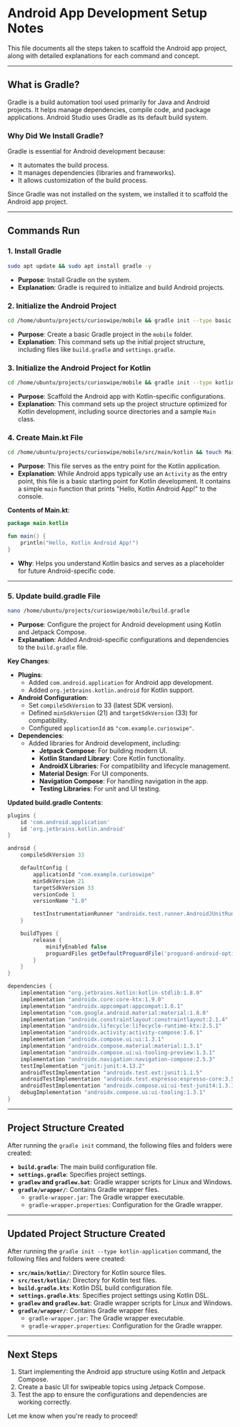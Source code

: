 # Android App Development Setup Notes

This file documents all the steps taken to scaffold the Android app project, along with detailed explanations for each command and concept.

---

## **What is Gradle?**
Gradle is a build automation tool used primarily for Java and Android projects. It helps manage dependencies, compile code, and package applications. Android Studio uses Gradle as its default build system.

### **Why Did We Install Gradle?**
Gradle is essential for Android development because:
- It automates the build process.
- It manages dependencies (libraries and frameworks).
- It allows customization of the build process.

Since Gradle was not installed on the system, we installed it to scaffold the Android app project.

---

## **Commands Run**

### **1. Install Gradle**
```bash
sudo apt update && sudo apt install gradle -y
```
- **Purpose**: Install Gradle on the system.
- **Explanation**: Gradle is required to initialize and build Android projects.

### **2. Initialize the Android Project**
```bash
cd /home/ubuntu/projects/curioswipe/mobile && gradle init --type basic
```
- **Purpose**: Create a basic Gradle project in the `mobile` folder.
- **Explanation**: This command sets up the initial project structure, including files like `build.gradle` and `settings.gradle`.

### **3. Initialize the Android Project for Kotlin**
```bash
cd /home/ubuntu/projects/curioswipe/mobile && gradle init --type kotlin-application
```
- **Purpose**: Scaffold the Android app with Kotlin-specific configurations.
- **Explanation**: This command sets up the project structure optimized for Kotlin development, including source directories and a sample `Main` class.

### **4. Create Main.kt File**
```bash
cd /home/ubuntu/projects/curioswipe/mobile/src/main/kotlin && touch Main.kt
```
- **Purpose**: This file serves as the entry point for the Kotlin application.
- **Explanation**: While Android apps typically use an `Activity` as the entry point, this file is a basic starting point for Kotlin development. It contains a simple `main` function that prints "Hello, Kotlin Android App!" to the console.

**Contents of Main.kt**:
```kotlin
package main.kotlin

fun main() {
    println("Hello, Kotlin Android App!")
}
```
- **Why**: Helps you understand Kotlin basics and serves as a placeholder for future Android-specific code.

---

### **5. Update build.gradle File**
```bash
nano /home/ubuntu/projects/curioswipe/mobile/build.gradle
```
- **Purpose**: Configure the project for Android development using Kotlin and Jetpack Compose.
- **Explanation**: Added Android-specific configurations and dependencies to the `build.gradle` file.

**Key Changes**:
- **Plugins**:
  - Added `com.android.application` for Android app development.
  - Added `org.jetbrains.kotlin.android` for Kotlin support.
- **Android Configuration**:
  - Set `compileSdkVersion` to 33 (latest SDK version).
  - Defined `minSdkVersion` (21) and `targetSdkVersion` (33) for compatibility.
  - Configured `applicationId` as `"com.example.curioswipe"`.
- **Dependencies**:
  - Added libraries for Android development, including:
    - **Jetpack Compose**: For building modern UI.
    - **Kotlin Standard Library**: Core Kotlin functionality.
    - **AndroidX Libraries**: For compatibility and lifecycle management.
    - **Material Design**: For UI components.
    - **Navigation Compose**: For handling navigation in the app.
    - **Testing Libraries**: For unit and UI testing.

**Updated build.gradle Contents**:
```gradle
plugins {
    id 'com.android.application'
    id 'org.jetbrains.kotlin.android'
}

android {
    compileSdkVersion 33

    defaultConfig {
        applicationId "com.example.curioswipe"
        minSdkVersion 21
        targetSdkVersion 33
        versionCode 1
        versionName "1.0"

        testInstrumentationRunner "androidx.test.runner.AndroidJUnitRunner"
    }

    buildTypes {
        release {
            minifyEnabled false
            proguardFiles getDefaultProguardFile('proguard-android-optimize.txt'), 'proguard-rules.pro'
        }
    }
}

dependencies {
    implementation "org.jetbrains.kotlin:kotlin-stdlib:1.8.0"
    implementation "androidx.core:core-ktx:1.9.0"
    implementation "androidx.appcompat:appcompat:1.6.1"
    implementation "com.google.android.material:material:1.8.0"
    implementation "androidx.constraintlayout:constraintlayout:2.1.4"
    implementation "androidx.lifecycle:lifecycle-runtime-ktx:2.5.1"
    implementation "androidx.activity:activity-compose:1.6.1"
    implementation "androidx.compose.ui:ui:1.3.1"
    implementation "androidx.compose.material:material:1.3.1"
    implementation "androidx.compose.ui:ui-tooling-preview:1.3.1"
    implementation "androidx.navigation:navigation-compose:2.5.3"
    testImplementation "junit:junit:4.13.2"
    androidTestImplementation "androidx.test.ext:junit:1.1.5"
    androidTestImplementation "androidx.test.espresso:espresso-core:3.5.1"
    androidTestImplementation "androidx.compose.ui:ui-test-junit4:1.3.1"
    debugImplementation "androidx.compose.ui:ui-tooling:1.3.1"
}
```

---

## **Project Structure Created**
After running the `gradle init` command, the following files and folders were created:

- **`build.gradle`**: The main build configuration file.
- **`settings.gradle`**: Specifies project settings.
- **`gradlew` and `gradlew.bat`**: Gradle wrapper scripts for Linux and Windows.
- **`gradle/wrapper/`**: Contains Gradle wrapper files.
  - `gradle-wrapper.jar`: The Gradle wrapper executable.
  - `gradle-wrapper.properties`: Configuration for the Gradle wrapper.

---

## **Updated Project Structure Created**
After running the `gradle init --type kotlin-application` command, the following files and folders were created:

- **`src/main/kotlin/`**: Directory for Kotlin source files.
- **`src/test/kotlin/`**: Directory for Kotlin test files.
- **`build.gradle.kts`**: Kotlin DSL build configuration file.
- **`settings.gradle.kts`**: Specifies project settings using Kotlin DSL.
- **`gradlew` and `gradlew.bat`**: Gradle wrapper scripts for Linux and Windows.
- **`gradle/wrapper/`**: Contains Gradle wrapper files.
  - `gradle-wrapper.jar`: The Gradle wrapper executable.
  - `gradle-wrapper.properties`: Configuration for the Gradle wrapper.

---

## **Next Steps**
1. Start implementing the Android app structure using Kotlin and Jetpack Compose.
2. Create a basic UI for swipeable topics using Jetpack Compose.
3. Test the app to ensure the configurations and dependencies are working correctly.

Let me know when you're ready to proceed!
